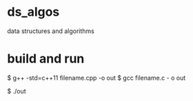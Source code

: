 # ds_algos

data structures and algorithms

# build and run

$ g++ -std=c++11 filename.cpp -o out
$ gcc filename.c - o out

$ ./out

